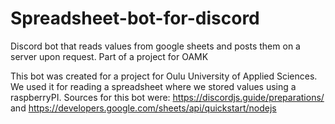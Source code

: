 # Spreadsheet-bot-for-discord
Discord bot that reads values from google sheets and posts them on a server upon request. Part of a project for OAMK

This bot was created for a project for Oulu University of Applied Sciences. We used it for reading a spreadsheet where we stored values using a raspberryPI.
Sources for this bot were: https://discordjs.guide/preparations/ and https://developers.google.com/sheets/api/quickstart/nodejs
